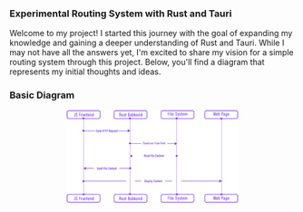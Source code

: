 ### Experimental Routing System with Rust and Tauri

Welcome to my project! I started this journey with the goal of expanding my knowledge and gaining a deeper understanding of Rust and Tauri. While I may not have all the answers yet, I'm excited to share my vision for a simple routing system through this project. Below, you'll find a diagram that represents my initial thoughts and ideas.

### Basic Diagram
<div align="center">
  <img width="60%" src="https://raw.githubusercontent.com/tafhimulkabir/experimental-route-with-rust-and-tauri/main/media/Router.png" alt="Diagram">
</div>
